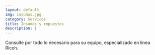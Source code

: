 ```yaml
---
layout: default
img: insumos.jpg
category: Services
title: Insumos y repuestos
description: |
---
```

Consulte por todo lo necesario para su equipo, especializado en linea Ricoh.
